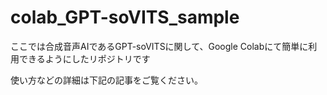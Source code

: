 # colab_GPT-soVITS_sample

ここでは合成音声AIであるGPT-soVITSに関して、Google Colabにて簡単に利用できるようにしたリポジトリです　

使い方などの詳細は下記の記事をご覧ください。

